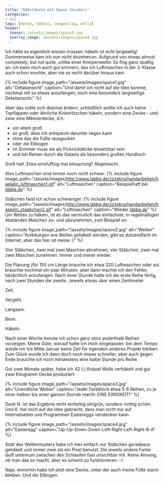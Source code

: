 ```yaml
---
title: "Häkeldecke mit Space Invaders"
categories:
- diy
tags: [decke, häkeln, langweilig, welle]
header:
  teaser: /assets/images/space3.jpg
  overlay_image: /assets/images/space4.jpg
---
```

Ich hätte es eigentlich wissen müssen: häkeln ist echt langweilig! Dummerweise kam ich nun nicht drumherum.
Aufgrund von etwas almost completely, but not quite, unlike einer Kneipenwette. Es fing ganz spaßig an: ich kann mich auch gut erinnern, das ich Luftmaschen in der 3. Klasse auch schon mochte, aber nie so recht darüber hinaus kam.

{% include figure image_path="/assets/images/space1.jpg" alt="Detailansicht" caption="Und damit ich nicht auf die Idee komme, nochmal mit so etwas anzufangen, noch eine besonders langweilige Detailansicht." %}

Aber das sollte sich diesmal ändern, schließlich wollte ich auch keine Topflappen oder ähnliche Kinkerlitzchen häkeln, sondern eine Decke – und zwar eine Männerdecke, d.h.

- vor allem groß
- so groß, dass ich entspannt darunter liegen kann
- ohne das die Füße rausgucken
- oder die Ellbogen
- im Sommer muss sie als Picknickdecke einsetzbar sein
- und bei Reisen durch die Galaxis als besonders großes Handtuch

Groß halt. Etwa einsfuffzig mal einsachzig? Abgemacht.

Also Luftmaschen sind immer noch nicht schwer:
{% include figure image_path="/assets/images/http://www.labbe.de/zzzebra/handarbeiten/haekeln_luftmaschen1.gif" alt="Luftmaschen" caption="Beispielhaft bei [labbe.de](http://www.labbe.de)" %}

Stäbchen fand ich schon schwieriger:
{% include figure image_path="/assets/images/http://www.labbe.de/zzzebra/handarbeiten/haekeln_staebchen2.gif" alt="Luftmaschen" caption="Wieder [labbe.de](http://www.labbe.de)" %}
Um Wellen zu häkeln, ist es das vermutlich das einfachste, in regelmäßigen Abständen
Maschen zu- und abzunehmen, zum Beispiel so:

{% include figure image_path="/assets/images/space2.jpg" alt="Wellen" caption="Anleitungen wie Wellen gehäkelt werden, gibt es dutzendfach im Internet, aber das hier ist meine :)" %}

Vier Stäbchen, zwei mal zwei Maschen abnehmen, vier Stäbchen, zwei mal zwei Maschen zunehmen. Immer und immer wieder.

Die Planung (für 150 cm Länge brauche ich etwa 320 Luftmaschen oder so) brauchte nochmal ein paar Minuten, aber dann machte ich den Fehler, tatsächlich anzufangen. Nach einer Stunde hatte ich die erste Reihe fertig, nach zwei Stunden die zweite. Jeweils etwas über einen Zentimeter.

Zeit.

Vergeht.

Langsam.

Beim.

Häkeln.

<p class="clearfix"></p>
Nach einer Woche konnte ich schon ganz stolz anderthalb Reihen vorzeigen.
Meine Güte, worauf hatte ich mich eingelassen: bei dem Tempo würde mir bis Mitte Januar keine Zeit für irgendein anderes Projekt bleiben. Zum Glück wurde ich dann doch noch etwas schneller, aber auch gegen Ende brauchte ich noch mindestens eine halbe Stunde pro Reihe.

Gut zwei Monate später, habe ich 42 (:) Knäuel Wolle verhäkelt und gut zwei Kilogramm Decke produziert:

{% include figure image_path="/assets/images/space3.jpg" alt="Unendliche Weiten" caption="Jeder Farbblock etwa 5-6 Reihen, zu je einer halben bis einer ganzen Stunde macht: EINE EWIGKEIT!" %}

Dank N. ist das Ergebnis nicht einfarbig olivgrün, sondern richtig schön. Und K. hat mich auf die Idee gebracht, dass man nicht nur auf Internetseiten und Programmen Eastereggs verstecken kann:

{% include figure image_path="/assets/images/space4.jpg" alt="Easteregg" caption="Up-Up-Down-Down-Left-Right-Left-Right-B-A" %}


Statt des Wellenmusters habe ich hier einfach nur Stäbchen geradeaus gehäkelt und immer zwei als ein Pixel benutzt. Die jeweils andere Farbe läuft untenrum zwischen den Schlaufen fast unsichtbar mit. Keine Ahnung, ob man das so macht, aber es scheint zu funktionieren :-)

Naja, immerhin habe ich jetzt eine Decke, unter der auch meine Füße warm bleiben. Und die Ellbogen.

